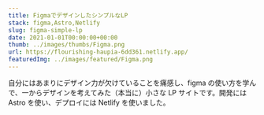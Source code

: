 ```yaml
---
title: FigmaでデザインしたシンプルなLP
stack: figma,Astro,Netlify
slug: figma-simple-lp
date: 2021-01-01T00:00:00+00:00
thumb: ../images/thumbs/Figma.png
url: https://flourishing-haupia-6dd361.netlify.app/
featuredImg: ../images/featured/Figma.png
---
```


自分にはあまりにデザイン力が欠けていることを痛感し、figma の使い方を学んで、一からデザインを考えてみた（本当に）小さな LP サイトです。開発には Astro を使い、デプロイには Netlify を使いました。
